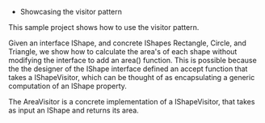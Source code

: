 * Showcasing the visitor pattern

This sample project shows how to use the visitor pattern.

Given an interface IShape, and concrete IShapes Rectangle, Circle,
and Triangle, we show how to calculate the area's of each shape without
modifying the interface to add an area() function. This is possible
because the the designer of the IShape interface defined an accept 
function that takes a IShapeVisitor, which can be thought of as 
encapsulating a generic computation of an IShape property.

The AreaVisitor is a concrete implementation of a IShapeVisitor, that
takes as input an IShape and returns its area. 
